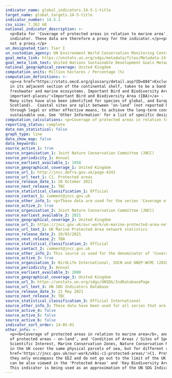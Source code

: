 ```yaml
---
indicator_name: global_indicators.14-5-1-title
target_name: global_targets.14-5-title
indicator_number: 14.5.1
csv_size: 7.262 kB
national_indicator_description: >-
  <p>Data for 'Coverage of protected areas in relation to marine area', and 'Protected marine area' encompass UK waters including the the extended continental shelf. This is a larger area that the Exclusive Economic Zone (EEZ), which is what is asked for in the global metadata for this
  indicator. These data are therefore a proxy for the indicator.</p><p>Data for 'Average proportion of Marine Key Biodiversity Areas (KBAs) covered by protected areas' cover a smaller area than the other series, as they only encompass the Exclusive Economic Zone. These data are therefore
  not a proxy.</p>
un_designated_tier: Tier I
un_custodian_agency: UN Environment World Conservation Monitoring Centre (UNEP-WCMC), BirdLife International (BLI), International Union for Conservation of Nature (IUCN)
goal_meta_link: https://unstats.un.org/sdgs/metadata/files/Metadata-14-05-01.pdf
goal_meta_link_text: United Nations Sustainable Development Goals Metadata (PDF 293 KB)
national_geographical_coverage: United Kingdom
computation_units: Million hectares / Percentage (%)
computation_definitions: >-
  <p><a href="https://stats.oecd.org/glossary/detail.asp?ID=884">Exclusive Economic Zone (EEZ)</a> - A concept adopted at the Third United Nations Conference on the Law of the Sea (1982), whereby a coastal State assumes jurisdiction over the exploration and exploitation of marine resources
  in its adjacent section of the continental shelf, taken to be a band extending 200 miles from the shore.</p><p><a href='https://www.keybiodiversityareas.org/'>Key Biodiversity Area (KBA)</a> - 'Sites contributing significantly to the global persistence of biodiversity’, in terrestrial,
  freshwater and marine ecosystems. Important Bird and Biodiversity Areas (IBAs) make up the UK Marine KBAs, as there are currently no <a href="https://zeroextinction.org/">Alliance for Zero Extinction</a> sites in the UK.</p><p><a href='https://www.birdlife.org/projects/ibas-mapping-most-
  important-places/'>Important Bird and Biodiversity Area (IBA)</a> - 'Selected on the basis of the bird numbers and species complements they hold. IBAs are particularly important for species that congregate in large numbers, such as wintering and passage waterbirds and breeding seabirds.
  Many sites have also been identified for species of global, and European/EU conservation concern.'</p><p>Marine area - Marine area includes areas out to the limit of the UK continental shelf. The boundary between  areas on-land and at-sea is mean high water (mean high water spring in
  Scotland).  Coastal sites are split between ‘on-land’ (not reported here) and ‘at-sea’ if they cross the mean high water mark.</p><p><a href='https://www.iucn.org/theme/protected-areas/about'>Protected area</a> - Clearly defined geographical spaces, recognized, dedicated and managed,
  through legal or other effective means, to achieve the long-term conservation of nature with associated ecosystem services and cultural values. Importantly, a variety of specific management objectives are recognised within this definition, spanning conservation, restoration, and
  sustainable use. See 'Other Information' for a list of specific designations.</p>
computation_calculations: <p>Coverage of protected areas in relation to marine area = Protected marine area / total UK at-sea area (885,430 km<sup>2</sup>)</p><p>Protected marine area (square kilometres) = Protected marine area (million hectares) x 10,000</p>
reporting_status: complete
data_non_statistical: false
graph_type: line
data_show_map: false
data_keywords:
source_active_1: true
source_organisation_1: Joint Nature Conservation Committee (JNCC)
source_periodicity_1: Annual
source_earliest_available_1: 1950
source_geographical_coverage_1: United Kingdom
source_url_1: http://jncc.defra.gov.uk/page-4241
source_url_text_1: C1. Protected areas
source_release_date_1: 20 October 2021
source_next_release_1: TBC
source_statistical_classification_1: Official
source_contact_1: comment@jncc.gov.uk
source_other_info_1: <p>These data are used for the series 'Coverage of protected areas in relation to marine areas (national data)', and 'Protected marine area (national data)'.</p><p> Scroll to the bottom of the page for the link to the data download and technical background document.</p>
source_active_2: true
source_organisation_2: Joint Nature Conservation Committee (JNCC)
source_earliest_available_2: 2021
source_geographical_coverage_2: United Kingdom
source_url_2: https://jncc.gov.uk/our-work/uk-marine-protected-area-network-statistics/
source_url_text_2: UK Marine Protected Area network statistics
source_release_date_2: 10/03/2021
source_next_release_2: TBA
source_statistical_classification_2: Official
source_contact_2: comment@jncc.gov.uk
source_other_info_2: This source is used for the denominator of 'Coverage of protected areas in relation to marine areas (national data)'.
source_active_3: true
source_organisation_3: BirdLife International, IUCN and UNEP-WCMC (2020)
source_periodicity_3: Annual
source_earliest_available_3: 2000
source_geographical_coverage_3: United Kingdom
source_url_3: https://unstats.un.org/sdgs/UNSDG/IndDatabasePage
source_url_text_3: UN SDG Indicators Database
source_release_date_3: 21 May 2021
source_next_release_3: TBC
source_statistical_classification_3: Official International
source_other_info_3: These data have been used for all series that are not marked 'national'
source_active_4: false
source_active_5: false
source_active_6: false
indicator_sort_order: 14-05-01
other_info: >-
  <p><b>Coverage of protected areas in relation to marine area</b>, and <b>Protected marine area</b></p><p>These data are a component of UK Biodiversity Indicator <a href="http://jncc.defra.gov.uk/page-4241">  C1. Protected areas</a> which comprises two additional measures, 'Total extent
  of protected areas - on-land', and 'Condition of Areas / Sites of Special Scientific Interest'.</p><p>Data are based on calendar year of site designation.</p><p>Marine protected areas consist of the following site designations - Areas of Special Scientific Interest, Sites of Special
  Scientific Interest, Marine Conservation Zones, Nature Conservation Marine Protected Areas, Ramsar Sites, Special Areas of Conservation (including candidate Special Areas of Conservation and Sites of Community Importance), and Special Protection Areas. </p><p>Many marine protected areas
  in the UK cover the same physical parcels of sea, but for different reasons; as a result the designation types can overlap. These overlaps are removed prior to calculation of area, to avoid double-counting.</p><p> See the UKBI 2021 C1 - Technical Background Document on <a
  href='https://jncc.gov.uk/our-work/ukbi-c1-protected-areas/'>C1. Protected Areas</a> for more information on methodology.</p><p><b>Average proportion of Marine Key Biodiversity Areas (KBAs) covered by protected areas</b></p><p>These data cover a smaller area than the other series, as
  they only encompass the EEZ and do not go out to the limit of the UK continental shelf.</p><p>The list of protected area designations is given on the <a href='https://www.ibat-alliance.org/country_profiles/GBR'>Integrated biodiversity Assessment Tool (IBAT)</a>. Maps of this indicator
  can be also viewed in the 'Protected Areas' and 'Key Biodiversity Areas' tabs on <a href='https://www.ibat-alliance.org/country_profiles/GBR'>IBAT</a>.</p><p>For more information see the <a href='https://unstats.un.org/sdgs/metadata/?Text=&Goal=14&Target=14.5'>14.5.1 UN metadata</a>.</p>
  This indicator is being used as an approximation of the UN SDG Indicator. Where possible, we will work to identify or develop UK data to meet the global indicator specification. This indicator has been identified in collaboration with topic experts.
---
```

